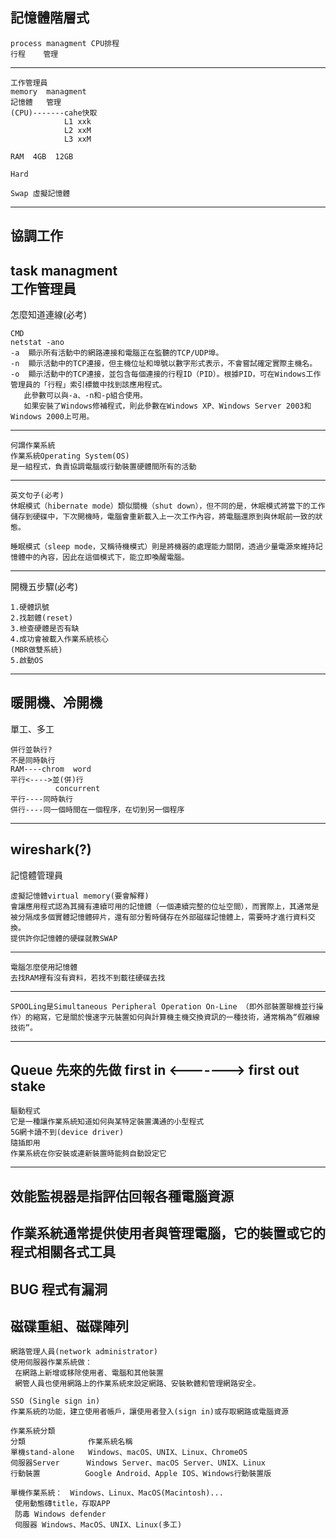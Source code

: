  記憶體階層式
----------------------------
```
process managment CPU排程
行程    管理
```
----------------------------
```
工作管理員
memory  managment
記憶體   管理
(CPU)-------cahe快取
            L1 xxk
            L2 xxM
            L3 xxM

RAM  4GB  12GB

Hard

Swap 虛擬記憶體
```
----------------------------
協調工作
----------------------------
task managment  
工作管理員
----------------------------
怎麼知道連線(必考)
```
CMD
netstat -ano
-a	顯示所有活動中的網路連接和電腦正在監聽的TCP/UDP埠。
-n	顯示活動中的TCP連接，但主機位址和埠號以數字形式表示，不會嘗試確定實際主機名。
-o	顯示活動中的TCP連接，並包含每個連接的行程ID（PID）。根據PID，可在Windows工作管理員的「行程」索引標籤中找到該應用程式。
   此參數可以與-a、-n和-p組合使用。
   如果安裝了Windows修補程式，則此參數在Windows XP、Windows Server 2003和Windows 2000上可用。
```
----------------------------
```
何謂作業系統
作業系統Operating System(OS)
是一組程式，負責協調電腦或行動裝置硬體間所有的活動
```
----------------------------
```
英文句子(必考)
休眠模式（hibernate mode）類似關機（shut down），但不同的是，休眠模式將當下的工作儲存到硬碟中，下次開機時，電腦會重新載入上一次工作內容，將電腦還原到與休眠前一致的狀態。

睡眠模式（sleep mode，又稱待機模式）則是將機器的處理能力關閉，透過少量電源來維持記憶體中的內容，因此在這個模式下，能立即喚醒電腦。
```
----------------------------
開機五步驟(必考)
```
1.硬體訊號
2.找韌體(reset)
3.檢查硬體是否有缺
4.成功會被載入作業系統核心
(MBR做雙系統)
5.啟動OS
```
----------------------------
暖開機、冷開機
----------------------------
單工、多工
```
併行並執行?
不是同時執行
RAM----chrom  word
平行<---->並(併)行
          concurrent
平行----同時執行
併行----同一個時間在一個程序，在切到另一個程序
```
----------------------------
wireshark(?)
----------------------------
記憶體管理員
```
虛擬記憶體virtual memory(要會解釋)
會讓應用程式認為其擁有連續可用的記憶體（一個連續完整的位址空間），而實際上，其通常是被分隔成多個實體記憶體碎片，還有部分暫時儲存在外部磁碟記憶體上，需要時才進行資料交換。
提供許你記憶體的硬碟就教SWAP
```
----------------------------
```
電腦怎麼使用記憶體
去找RAM裡有沒有資料，若找不到載往硬碟去找
```
----------------------------
```
SPOOLing是Simultaneous Peripheral Operation On-Line （即外部裝置聯機並行操作）的縮寫，它是關於慢速字元裝置如何與計算機主機交換資訊的一種技術，通常稱為“假離線技術”。
```
----------------------------
Queue
先來的先做
first in <-------> first out
stake
----------------------------
```
驅動程式
它是一種讓作業系統知道如何與某特定裝置溝通的小型程式
5G網卡讀不到(device driver)
隨插即用
作業系統在你安裝或連新裝置時能夠自動設定它
```
----------------------------
效能監視器是指評估回報各種電腦資源
----------------------------
作業系統通常提供使用者與管理電腦，它的裝置或它的程式相關各式工具
----------------------------
BUG  程式有漏洞
----------------------------
磁碟重組、磁碟陣列
----------------------------
```
網路管理人員(network administrator)
使用伺服器作業系統做：
 在網路上新增或移除使用者、電腦和其他裝置
 網管人員也使用網路上的作業系統來設定網路、安裝軟體和管理網路安全。
```
```
SSO (Single sign in)
作業系統的功能，建立使用者帳戶，讓使用者登入(sign in)或存取網路或電腦資源
```
```
作業系統分類
分類              作業系統名稱
單機stand-alone   Windows、macOS、UNIX、Linux、ChromeOS
伺服器Server      Windows Server、macOS Server、UNIX、Linux
行動裝置          Google Android、Apple IOS、Windows行動裝置版
```
```
單機作業系統：　Windows、Linux、MacOS(Macintosh)...
 使用動態磚title，存取APP
 防毒 Windows defender
 伺服器 Windows、MacOS、UNIX、Linux(多工)
 ```
